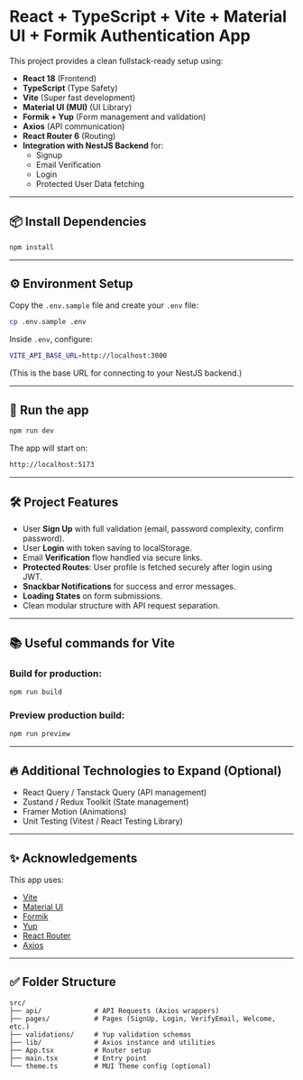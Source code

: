 # React + TypeScript + Vite + Material UI + Formik Authentication App

This project provides a clean fullstack-ready setup using:

- **React 18** (Frontend)
- **TypeScript** (Type Safety)
- **Vite** (Super fast development)
- **Material UI (MUI)** (UI Library)
- **Formik + Yup** (Form management and validation)
- **Axios** (API communication)
- **React Router 6** (Routing)
- **Integration with NestJS Backend** for:
  - Signup
  - Email Verification
  - Login
  - Protected User Data fetching

---

## 📦 Install Dependencies

```bash
npm install
```

---

## ⚙️ Environment Setup

Copy the `.env.sample` file and create your `.env` file:

```bash
cp .env.sample .env
```

Inside `.env`, configure:

```bash
VITE_API_BASE_URL=http://localhost:3000
```

(This is the base URL for connecting to your NestJS backend.)

---

## 🚀 Run the app

```bash
npm run dev
```

The app will start on:

```bash
http://localhost:5173
```

---


## 🛠️ Project Features

- User **Sign Up** with full validation (email, password complexity, confirm password).
- User **Login** with token saving to localStorage.
- Email **Verification** flow handled via secure links.
- **Protected Routes**: User profile is fetched securely after login using JWT.
- **Snackbar Notifications** for success and error messages.
- **Loading States** on form submissions.
- Clean modular structure with API request separation.

---

## 📚 Useful commands for Vite

### Build for production:

```bash
npm run build
```

### Preview production build:

```bash
npm run preview
```

---

## 🔥 Additional Technologies to Expand (Optional)

- React Query / Tanstack Query (API management)
- Zustand / Redux Toolkit (State management)
- Framer Motion (Animations)
- Unit Testing (Vitest / React Testing Library)

---

## ✨ Acknowledgements

This app uses:

- [Vite](https://vitejs.dev/)
- [Material UI](https://mui.com/)
- [Formik](https://formik.org/)
- [Yup](https://github.com/jquense/yup)
- [React Router](https://reactrouter.com/)
- [Axios](https://axios-http.com/)

---

## ✅ Folder Structure

```
src/
├── api/             # API Requests (Axios wrappers)
├── pages/           # Pages (SignUp, Login, VerifyEmail, Welcome, etc.)
├── validations/     # Yup validation schemas
├── lib/             # Axios instance and utilities
├── App.tsx          # Router setup
├── main.tsx         # Entry point
└── theme.ts         # MUI Theme config (optional)
```
